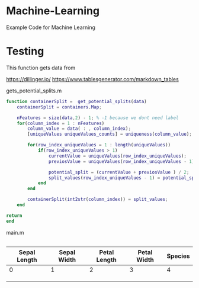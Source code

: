 # Machine-Learning
Example Code for Machine Learning

# Testing
This function gets data from 

https://dillinger.io/
https://www.tablesgenerator.com/markdown_tables

gets_potential_splits.m
```Matlab
function containerSplit =  get_potential_splits(data)
    containerSplit = containers.Map;

    nFeatures = size(data,2) - 1; % -1 because we dont need label
    for(column_index = 1 : nFeatures)
        column_value = data( : , column_index);
        [uniqueValues uniqueValues_counts] = uniqueness(column_value);

        for(row_index_uniqueValues = 1 : length(uniqueValues))
            if(row_index_uniqueValues > 1)
                currentValue = uniqueValues(row_index_uniqueValues);
                previosValue = uniqueValues(row_index_uniqueValues - 1);

                potential_split = (currentValue + previosValue ) / 2;
                split_values(row_index_uniqueValues - 1) = potential_split; % -1 cause we skip 1
            end
        end

        containerSplit(int2str(column_index)) = split_values;
    end

return
end
```

main.m
```Matlab

```

| Sepal Length   | Sepal Width   | Petal Length  | Petal Width  | Species |
|----|----|----|----|--------|
| 0  | 1  | 2  | 3  | 4      |
|    |    |    |    |        |
|    |    |    |    |        |
|    |    |    |    |        |
